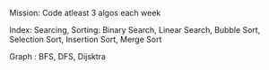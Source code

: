 Mission: Code atleast 3 algos each week

Index: 
Searcing, Sorting: Binary Search, Linear Search, Bubble Sort, Selection Sort, Insertion Sort, Merge Sort

Graph : BFS, DFS, Dijsktra
